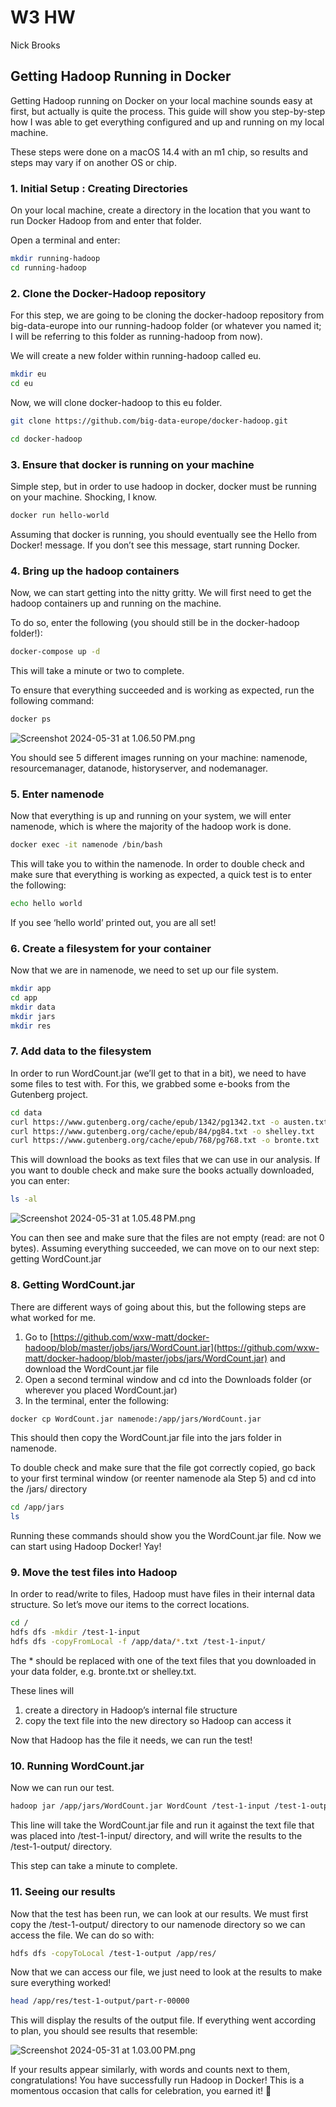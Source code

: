 # W3 HW

Nick Brooks

## Getting Hadoop Running in Docker

Getting Hadoop running on Docker on your local machine sounds easy at first, but actually is quite the process. This guide will show you step-by-step how I was able to get everything configured and up and running on my local machine.

These steps were done on a macOS 14.4 with an m1 chip, so results and steps may vary if on another OS or chip.

### 1. Initial Setup : Creating Directories

On your local machine, create a directory in the location that you want to run Docker Hadoop from and enter that folder. 

Open a terminal and enter:

```bash
mkdir running-hadoop
cd running-hadoop
```

### 2. Clone the Docker-Hadoop repository

For this step, we are going to be cloning the docker-hadoop repository from big-data-europe into our running-hadoop folder (or whatever you named it; I will be referring to this folder as running-hadoop from now). 

We will create a new folder within running-hadoop called eu. 

```bash
mkdir eu
cd eu
```

Now, we will clone docker-hadoop to this eu folder. 

```bash
git clone https://github.com/big-data-europe/docker-hadoop.git

cd docker-hadoop
```

### 3. Ensure that docker is running on your machine

Simple step, but in order to use hadoop in docker, docker must be running on your machine. Shocking, I know.

```bash
docker run hello-world
```

Assuming that docker is running, you should eventually see the Hello from Docker! message. If you don’t see this message, start running Docker.

### 4. Bring up the hadoop containers

Now, we can start getting into the nitty gritty. We will first need to get the hadoop containers up and running on the machine. 

To do so, enter the following (you should still be in the docker-hadoop folder!): 

```bash
docker-compose up -d
```

This will take a minute or two to complete.

To ensure that everything succeeded and is working as expected, run the following command:

```bash
docker ps
```

![Screenshot 2024-05-31 at 1.06.50 PM.png](step4.png)

You should see 5 different images running on your machine: namenode, resourcemanager, datanode, historyserver, and nodemanager.

### 5. Enter namenode

Now that everything is up and running on your system, we will enter namenode, which is where the majority of the hadoop work is done.

```bash
docker exec -it namenode /bin/bash
```

This will take you to within the namenode. In order to double check and make sure that everything is working as expected, a quick test is to enter the following:

```bash
echo hello world
```

If you see ‘hello world’ printed out, you are all set!

### 6. Create a filesystem for your container

Now that we are in namenode, we need to set up our file system.

```bash
mkdir app
cd app
mkdir data
mkdir jars
mkdir res
```

### 7. Add data to the filesystem

In order to run WordCount.jar (we’ll get to that in a bit), we need to have some files to test with. For this, we grabbed some e-books from the Gutenberg project.

```bash
cd data
curl https://www.gutenberg.org/cache/epub/1342/pg1342.txt -o austen.txt
curl https://www.gutenberg.org/cache/epub/84/pg84.txt -o shelley.txt
curl https://www.gutenberg.org/cache/epub/768/pg768.txt -o bronte.txt
```

This will download the books as text files that we can use in our analysis. If you want to double check and make sure the books actually downloaded, you can enter:

```bash
ls -al
```

![Screenshot 2024-05-31 at 1.05.48 PM.png](step7.png)

You can then see and make sure that the files are not empty (read: are not 0 bytes). Assuming everything succeeded, we can move on to our next step: getting WordCount.jar

### 8. Getting WordCount.jar

There are different ways of going about this, but the following steps are what worked for me.

1. Go to [https://github.com/wxw-matt/docker-hadoop/blob/master/jobs/jars/WordCount.jar](https://github.com/wxw-matt/docker-hadoop/blob/master/jobs/jars/WordCount.jar) and download the WordCount.jar file
2. Open a second terminal window and cd into the Downloads folder (or wherever you placed WordCount.jar)
3. In the terminal, enter the following:

```bash
docker cp WordCount.jar namenode:/app/jars/WordCount.jar
```

This should then copy the WordCount.jar file into the jars folder in namenode.

To double check and make sure that the file got correctly copied, go back to your first terminal window (or reenter namenode ala Step 5) and cd into the /jars/ directory

```bash
cd /app/jars
ls
```

Running these commands should show you the WordCount.jar file. Now we can start using Hadoop Docker! Yay!

### 9. Move the test files into Hadoop

In order to read/write to files, Hadoop must have files in their internal data structure. So let’s move our items to the correct locations.

```bash
cd /
hdfs dfs -mkdir /test-1-input
hdfs dfs -copyFromLocal -f /app/data/*.txt /test-1-input/
```

The * should be replaced with one of the text files that you downloaded in your data folder, e.g. bronte.txt or shelley.txt.

These lines will

1. create a directory in Hadoop’s internal file structure
2. copy the text file into the new directory so Hadoop can access it

Now that Hadoop has the file it needs, we can run the test!

### 10. Running WordCount.jar

Now we can run our test.

```bash
hadoop jar /app/jars/WordCount.jar WordCount /test-1-input /test-1-output
```

This line will take the WordCount.jar file and run it against the text file that was placed into /test-1-input/ directory, and will write the results to the /test-1-output/ directory.

This step can take a minute to complete.

### 11. Seeing our results

Now that the test has been run, we can look at our results. We must first copy the /test-1-output/ directory to our namenode directory so we can access the file. We can do so with:

```bash
hdfs dfs -copyToLocal /test-1-output /app/res/
```

Now that we can access our file, we just need to look at the results to make sure everything worked!

```bash
head /app/res/test-1-output/part-r-00000
```

This will display the results of the output file. If everything went according to plan, you should see results that resemble:

![Screenshot 2024-05-31 at 1.03.00 PM.png](step11.png)

If your results appear similarly, with words and counts next to them, congratulations! You have successfully run Hadoop in Docker! This is a momentous occasion that calls for celebration, you earned it! 👏
